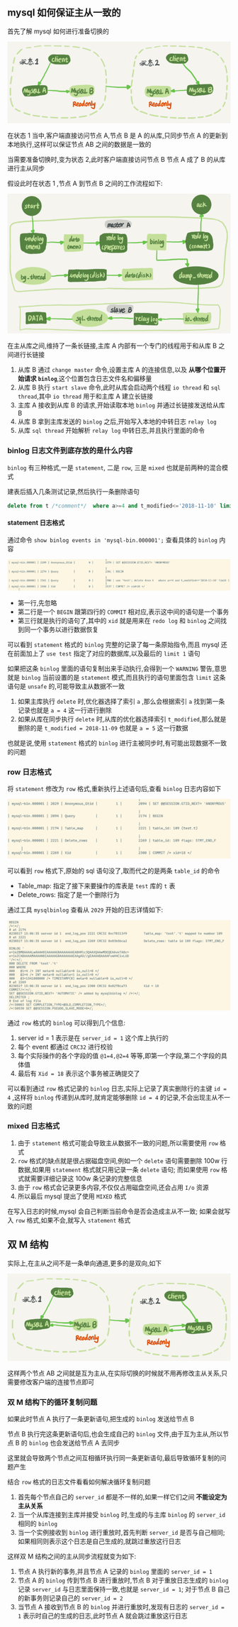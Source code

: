 ## mysql 如何保证主从一致的

首先了解 mysql 如何进行准备切换的

![](./pic/Snipaste_2023-05-17_22-00-52.png)

在状态 1 当中,客户端直接访问节点 A,节点 B 是 A 的从库,只同步节点 A 的更新到本地执行,这样可以保证节点 AB 之间的数据是一致的

当需要准备切换时,变为状态 2,此时客户端直接访问节点 B 节点 A 成了 B 的从库进行主从同步

假设此时在状态 1 ,节点 A 到节点 B 之间的工作流程如下:

![](./pic/Snipaste_2023-05-17_22-03-20.png)

在主从库之间,维持了一条长链接,主库 A 内部有一个专门的线程用于和从库 B 之间进行长链接

1. 从库 B 通过 `change master` 命令,设置主库 A 的连接信息,以及 **从哪个位置开始请求 `binlog`**,这个位置包含日志文件名和偏移量
2. 从库 B 执行 `start slave` 命令,此时从库会启动两个线程 `io thread` 和 `sql thread`,其中 `io thread` 用于和主库 A 建立长链接
3. 主库 A 接收到从库 B 的请求,开始读取本地 `binlog` 并通过长链接发送给从库 B
4. 从库 B 拿到主库发送的 `binlog` 之后,开始写入本地的中转日志 `relay log`
5. 从库 `sql thread` 开始解析 `relay log` 中转日志,并且执行里面的命令

### binlog 日志文件到底存放的是什么内容

`binlog` 有三种格式,一是 `statement`, 二是 `row`, 三是 `mixed` 也就是前两种的混合模式

建表后插入几条测试记录,然后执行一条删除语句

```sql
delete from t /*comment*/  where a>=4 and t_modified<='2018-11-10' limit 1;
```

#### statement 日志格式

通过命令 `show binlog events in 'mysql-bin.000001';` 查看具体的 `binlog` 内容

![](./pic/Snipaste_2023-05-17_22-22-07.png)

* 第一行,先忽略
* 第二行是一个 `BEGIN` 跟第四行的 `COMMIT` 相对应,表示这中间的语句是一个事务
* 第三行就是执行的语句了,其中的 `xid` 就是用来在 `redo log` 和 `binlog` 之间找到同一个事务以进行数据恢复

可以看到 `statement` 格式的 `binlog` 完整的记录了每一条原始指令,而且 mysql 还在前面加上了 `use test` 指定了对应的数据库,以及最后的 `limit 1` 语句

如果把这条 `binlog` 里面的语句复制出来手动执行,会得到一个 `WARNING` 警告,意思就是 `binlog` 当前设置的是 `statement` 模式,而且执行的语句里面包含 `limit` 这条语句是 `unsafe` 的,可能导致主从数据不一致

1. 如果主库执行 `delete` 时,优化器选择了索引 `a` ,那么会根据索引 `a` 找到第一条记录也就是 `a = 4` 这一行进行删除
2. 如果从库在同步执行 `delete` 时,从库的优化器选择索引 `t_modified`,那么就是删除的是 `t_modified = 2018-11-09` 也就是 `a = 5` 这一行数据

也就是说,使用 `statement` 格式的 `binlog` 进行主被同步时,有可能出现数据不一致的问题

### row 日志格式

将 `statement` 修改为 `row` 格式,重新执行上述语句后,查看 `binlog` 日志内容如下

![](./pic/Snipaste_2023-05-17_22-35-24.png)

可以看到 `row` 格式下,原始的 sql 语句没了,取而代之的是两条 `table_id` 的命令

* Table_map: 指定了接下来要操作的库表是 `test` 库的 `t` 表
* Delete_rows: 指定了是一个删除行为

通过工具 `mysqlbinlog` 查看从 `2029` 开始的日志详情如下:

![](./pic/Snipaste_2023-05-17_23-11-02.png)

通过 `row` 格式的 `binlog` 可以得到几个信息:

1. server id = 1 表示是在 `server_id = 1` 这个库上执行的
2. 每个 event 都通过 `CRC32` 进行校验
3. 每个实际操作的各个字段的值 `@1=4,@2=4` 等等,即第一个字段,第二个字段的具体值
4. 最后有 `Xid = 18` 表示这个事务被正确提交了

可以看到通过 `row` 格式记录的 `binlog` 日志,实际上记录了真实删除行的主键 `id = 4` ,这样将 `binlog` 传递到从库时,就肯定能够删除 `id = 4` 的记录,不会出现主从不一致的问题

### mixed 日志格式

1. 由于 `statement` 格式可能会导致主从数据不一致的问题,所以需要使用 `row` 格式
2. `row` 格式的缺点就是很占据磁盘空间,例如一个 `delete` 语句需要删除 100w 行数据,如果用 `statement` 格式就只用记录一条 `delete` 语句; 而如果使用 `row` 格式就需要详细记录这 100w 条记录的完整信息
3. 由于 `row` 格式会记录更多内容,不仅仅占用磁盘空间,还会占用 `I/o` 资源
4. 所以最后 mysql 提出了使用 `MIXED` 格式

在写入日志的时候,mysql 会自己判断当前命令是否会造成主从不一致; 如果会就写入 `row` 格式,如果不会,就写入 `statement` 格式

## 双 M 结构

实际上,在主从之间不是一条单向通道,更多的是双向,如下

![](./pic/Snipaste_2023-05-17_23-26-06.png)

这样两个节点 AB 之间就是互为主从,在实际切换的时候就不用再修改主从关系,只需要修改客户端的连接节点即可

### 双 M 结构下的循环复制问题

如果此时节点 A 执行了一条更新语句,把生成的 `binlog` 发送给节点 B

节点 B 执行完这条更新语句后,也会生成自己的 `binlog` 文件,由于互为主从,所以节点 B 的 `binlog` 也会发送给节点 A 去同步

这里就会导致两个节点之间互相循环执行同一条更新语句,最后导致循环复制的问题产生

结合 `row` 格式的日志文件看看如何解决循环复制问题

1. 首先每个节点自己的 `server_id` 都是不一样的,如果一样它们之间 **不能设定为主从关系**
2. 当一个从库连接到主库并接受 `binlog` 时,生成的与主库 `binlog` 的 `server_id` 相同的 `binlog`
3. 当一个实例接收到 `binlog` 进行重放时,首先判断 `server_id` 是否与自己相同; 如果相同则表示这个日志是自己生成的,就跳过重放这行日志

这样双 M 结构之间的主从同步流程就变为如下:

1. 节点 A 执行新的事务,并且节点 A 记录的 `binlog` 里面的 `server_id = 1`
2. 节点 A 的 `binlog` 传到节点 B 进行重放时,节点 B 对于重放日志生成的 `binlog` 记录 `server_id` 与日志里面保持一致,也就是 `server_id = 1`; 对于节点 B 自己的新事务则记录自己的 `server_id = 2`
3. 当节点 A 接收到节点 B 的 `binlog` 并进行重放时,发现有日志的 `server_id = 1` 表示时自己的生成的日志,此时节点 A 就会跳过重放这行日志